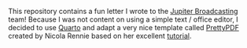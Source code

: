 This repository contains a fun letter I wrote to the [Jupiter Broadcasting](https://jupiterbroadcasting.com) team! Because I was not content on using a simple text / office editor, I decided to use [Quarto](https://quarto.org) and adapt a very nice template called [PrettyPDF](https://github.com/nrennie/PrettyPDF) created by Nicola Rennie based on her excellent [tutorial](https://nrennie.rbind.io/blog/making-pretty-pdf-quarto/).
